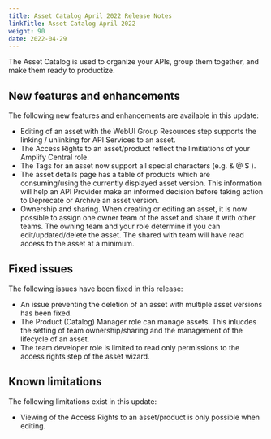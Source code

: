 ```yaml
---
title: Asset Catalog April 2022 Release Notes
linkTitle: Asset Catalog April 2022
weight: 90
date: 2022-04-29
---
```


The Asset Catalog is used to organize your APIs, group them together, and make them ready to productize.

## New features and enhancements

The following new features and enhancements are available in this update:

* Editing of an asset with the WebUI Group Resources step supports the linking / unlinking for API Services to an asset.  
* The Access Rights to an asset/product reflect the limitiations of your Amplify Central role. 
* The Tags for an asset now support all special characters (e.g. & @ $ ).
* The asset details page has a table of products which are consuming/using the currently displayed asset version.  This information will help an API Provider make an informed decision before taking action to Deprecate or Archive an asset version. 
* Ownership and sharing. When creating or editing an asset, it is now possible to assign one owner team of the asset and share it with other teams. The owning team and your role determine if you can edit/updated/delete the asset. The shared with team will have read access to the asset at a minimum.

## Fixed issues

The following issues have been fixed in this release:

* An issue preventing the deletion of an asset with multiple asset versions has been fixed.
* The Product (Catalog) Manager role can manage assets.   This inlucdes the setting of team ownership/sharing and the management of the lifecycle of an asset.
* The team developer role is limited to read only permissions to the access rights step of the asset wizard.

## Known limitations

The following limitations exist in this update:

* Viewing of the Access Rights to an asset/product is only possible when editing.
